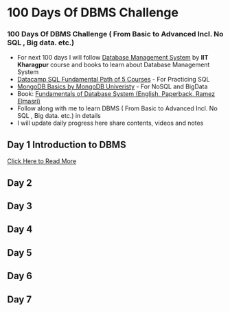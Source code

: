 # 100 Days Of DBMS Challenge
### 100 Days Of DBMS Challenge ( From Basic to Advanced Incl. No SQL , Big data. etc.)

- For next 100 days I will follow [Database Management System](https://nptel.ac.in/courses/106/105/106105175/) by <strong>IIT Kharagpur</strong> course and books to learn about Database Management System
- [Datacamp SQL Fundamental Path of 5 Courses](https://www.datacamp.com/tracks/sql-fundamentals) - For Practicing SQL
- [MongoDB Basics by MongoDB Univeristy](https://university.mongodb.com/courses/M001/about) - For NoSQL and BigData
- Book: [Fundamentals of Database System  (English, Paperback, Ramez Elmasri)](https://www.flipkart.com/fundamentals-database-system/p/itm82407fe9896b4?iid=9b8fba0e-9fa1-48b1-9f33-070417cc3a0c.9789332582705.PRODUCTSUMMARY&ppt=hp&lid=LSTBOK9789332582705LRGMCN&pid=9789332582705&affid=adhikarip3&ssid=fwyll4two5va0r9c1623610691088&ppn=homepage)
- Follow along with me to learn DBMS ( From Basic to Advanced Incl. No SQL , Big data. etc.) in details
- I will update daily progress here share contents, videos and notes


## Day 1 Introduction to DBMS
[Click Here to Read More](/day-1-100DaysOfDBMS.md)

## Day 2 

## Day 3 

## Day 4 

## Day 5 

## Day 6 

## Day 7 

